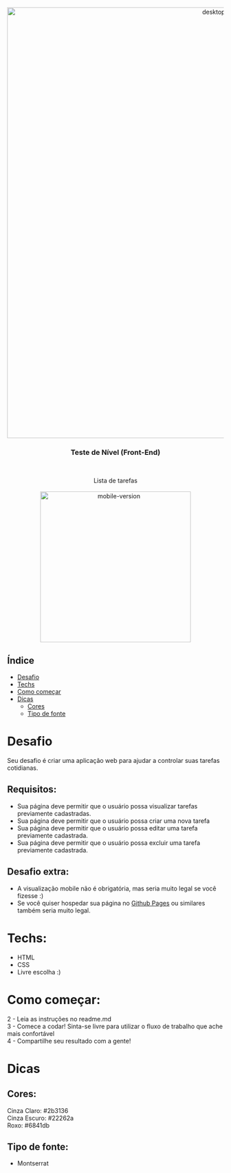 <br />
<p align="center">
    <img src="https://i.imgur.com/oVZ0sZ4.gif" alt="desktop-version" width="1000">

  <h3 align="center">Teste de Nível (Front-End)</h3>
 <br />
  <p align="center">
     Lista de tarefas
       <br/>
    <br/>
     <img src="https://i.imgur.com/AYMNFfJ.gif" alt="mobile-version" width="350">
  </p>
</p>

## Índice

* [Desafio](#desafio)
* [Techs](#techs)
* [Como começar](#como-começar)
* [Dicas](#dicas)  
  * [Cores](#cores)
  * [Tipo de fonte](#tipo-de-fonte)

# Desafio
Seu desafio é criar uma aplicação web para ajudar a controlar suas tarefas cotidianas.

## Requisitos:
- Sua página deve permitir que o usuário possa visualizar tarefas previamente cadastradas.
- Sua página deve permitir que o usuário possa criar uma nova tarefa
- Sua página deve permitir que o usuário possa editar uma tarefa previamente cadastrada.
- Sua página deve permitir que o usuário possa excluir uma tarefa previamente cadastrada.

## Desafio extra:
- A visualização mobile não é obrigatória, mas seria muito legal se você fizesse :)
- Se você quiser hospedar sua página no <a target="_blank" href="https://www.letscode.com.br/blog/como-hospedar-seu-site-pelo-github-pages">Github Pages</a> ou similares também seria muito legal.

# Techs: 
- HTML
- CSS
- Livre escolha :)

# Como começar:
2 - Leia as instruções no readme.md<br>
3 - Comece a codar! Sinta-se livre para utilizar o fluxo de trabalho que ache mais confortável<br>
4 - Compartilhe seu resultado com a gente!

# Dicas

## Cores:
Cinza Claro: #2b3136<br>
Cinza Escuro: #22262a<br>
Roxo: #6841db<br>

## Tipo de fonte:
- Montserrat
